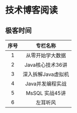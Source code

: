 # 技术博客阅读

## 极客时间

| 序号  |      专栏名称      |
| :---: | :----------------: |
|   1   |  从零开始学大数据  |
|   2   |  Java核心技术36讲  |
|   3   | 深入拆解Java虚拟机 |
|   4   |  Java并发编程实战  |
|   5   |   MsSQL 实战45讲   |
|   6   |      左耳听风      |